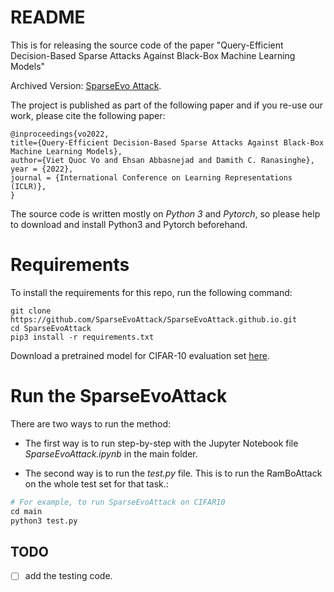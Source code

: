 # README 

This is for releasing the source code of the paper "Query-Efficient Decision-Based Sparse Attacks Against Black-Box Machine Learning Models" 

Archived Version: [SparseEvo Attack](https://openreview.net/forum?id=73MEhZ0anV&fbclid=IwAR3Jp9ch0L9T-V5e5K3BHDAG3uVMnjc4_DR3sxKfVVbrWdCbaMqQZB84XQE).

The project is published as part of the following paper and if you re-use our work, please cite the following paper:


```
@inproceedings{vo2022,
title={Query-Efficient Decision-Based Sparse Attacks Against Black-Box Machine Learning Models},
author={Viet Quoc Vo and Ehsan Abbasnejad and Damith C. Ranasinghe},
year = {2022},
journal = {International Conference on Learning Representations (ICLR)},
}
```

The source code is written mostly on *Python 3* and *Pytorch*, so please help to download and install Python3 and Pytorch beforehand.

# Requirements

To install the requirements for this repo, run the following command: 
```
git clone https://github.com/SparseEvoAttack/SparseEvoAttack.github.io.git
cd SparseEvoAttack
pip3 install -r requirements.txt
```
Download a pretrained model for CIFAR-10 evaluation set [here](https://drive.google.com/file/d/1_F6R_zNqj2q2GFhwPYypBE6cCFOldtDv/view?usp=sharing). 

# Run the SparseEvoAttack

There are two ways to run the method:

- The first way is to run step-by-step with the Jupyter Notebook file *SparseEvoAttack.ipynb* in the main folder. 

- The second way is to run the *test.py* file. This is to run the RamBoAttack on the whole test set for that task.: 

```python
# For example, to run SparseEvoAttack on CIFAR10
cd main
python3 test.py
```
  
## TODO 
- [ ] add the testing code.
